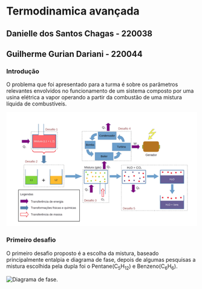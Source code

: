 # Termodinamica avançada

## Danielle dos Santos Chagas - 220038

## Guilherme Gurian Dariani - 220044

### Introdução

O problema que foi apresentado para a turma é sobre os parâmetros relevantes envolvidos no funcionamento de um sistema composto por uma usina elétrica a vapor operando a partir da combustão de uma mistura líquida de combustíveis.

![Diagrama representativo](diagrama.png)

### Primeiro desafio

O primeiro desafio proposto é a escolha da mistura, baseado principalmente entalpia e diagrama de fase, depois de algumas pesquisas a mistura escolhida pela dupla foi o Pentane(C<sub>5</sub>H<sub>12</sub>) e Benzeno(C<sub>6</sub>H<sub>6</sub>).

![Diagrama de fase.](https://www.researchgate.net/publication/299373797/figure/fig14/AS:1086726822985772@1636107273225/Binary-phase-diagrams-for-Pentane-C5H12-Benzene-C6H6-mixture-at-T-32815-K.jpg)

